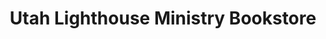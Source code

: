 ---
title: "Utah Lighthouse Ministry Bookstore"
url: /salt-lake-city/utah-lighthouse-ministry-bookstore/
shop: books
---